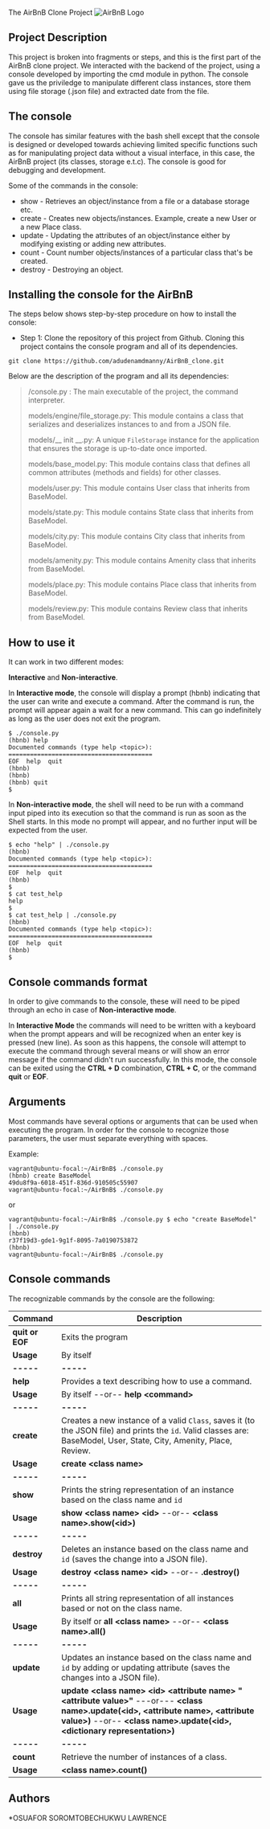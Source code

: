  The AirBnB Clone Project
![AirBnB Logo](https://www.pngitem.com/pimgs/m/132-1322125_transparent-background-airbnb-logo-hd-png-download.png)

## Project Description
This project is broken into fragments or steps, and this is the first part of the AirBnB clone project. We interacted with the backend of the project, using a console developed by importing the cmd module in python. The console gave us the priviledge to manipulate different class instances, store them using file storage (.json file) and extracted date from the file.


## The console
The console has similar features with the bash shell except that the console is designed or developed towards achieving limited specific functions such as for manipulating project data without a visual interface, in this case, the AirBnB project (its classes, storage e.t.c). The console is good for debugging and development.

Some of the commands in the console:

* show - Retrieves an object/instance from a file or a database storage etc.
* create - Creates new objects/instances. Example, create a new User or a new Place class.
* update - Updating the attributes of an object/instance either by modifying existing or adding new attributes.
* count - Count number objects/instances of a particular class that's be created.
* destroy - Destroying an object.

## Installing the console for the AirBnB
The steps below shows step-by-step procedure on how to install the console:

* Step 1: Clone the repository of this project from Github. Cloning this project contains the console program and all of its dependencies.

```
git clone https://github.com/adudenamdmanny/AirBnB_clone.git
```
Below are the description of the program and all its dependencies:

> /console.py : The main executable of the project, the command interpreter.
>
> models/engine/file_storage.py: This module contains a class that serializes and deserializes instances to and from a JSON file.
> 
> models/__ init __.py:  A unique `FileStorage` instance for the application that ensures the storage is up-to-date once imported.
> 
> models/base_model.py: This module contains class that defines all common attributes (methods and fields) for other classes.
> 
> models/user.py: This module contains User class that inherits from BaseModel.
> 
>models/state.py: This module contains State class that inherits from BaseModel.
>
>models/city.py: This module contains City class that inherits from BaseModel.
>
>models/amenity.py: This module contains Amenity class that inherits from BaseModel.
>
>models/place.py: This module contains Place class that inherits from BaseModel.
>
>models/review.py: This module contains Review class that inherits from BaseModel.

## How to use it
It can work in two different modes:


**Interactive** and **Non-interactive**.

In **Interactive mode**, the console will display a prompt (hbnb) indicating that the user can write and execute a command. After the command is run, the prompt will appear again a wait for a new command. This can go indefinitely as long as the user does not exit the program.

```
$ ./console.py
(hbnb) help
Documented commands (type help <topic>):
========================================
EOF  help  quit
(hbnb) 
(hbnb) 
(hbnb) quit
$
```

In **Non-interactive mode**, the shell will need to be run with a command input piped into its execution so that the command is run as soon as the Shell starts. In this mode no prompt will appear, and no further input will be expected from the user.


```
$ echo "help" | ./console.py
(hbnb)
Documented commands (type help <topic>):
========================================
EOF  help  quit
(hbnb) 
$
$ cat test_help
help
$
$ cat test_help | ./console.py
(hbnb)
Documented commands (type help <topic>):
========================================
EOF  help  quit
(hbnb) 
$
```

## Console commands format

In order to give commands to the console, these will need to be piped through an echo in case of  **Non-interactive mode**.

In  **Interactive Mode**  the commands will need to be written with a keyboard when the prompt appears and will be recognized when an enter key is pressed (new line). As soon as this happens, the console will attempt to execute the command through several means or will show an error message if the command didn't run successfully. In this mode, the console can be exited using the **CTRL + D** combination,  **CTRL + C**, or the command **quit** or **EOF**.

## Arguments

Most commands have several options or arguments that can be used when executing the program. In order for the console to recognize those parameters, the user must separate everything with spaces.

Example:

```
vagrant@ubuntu-focal:~/AirBnB$ ./console.py
(hbnb) create BaseModel
49du8f9a-6018-451f-836d-910505c55907
vagrant@ubuntu-focal:~/AirBnB$ ./console.py
```
or

```
vagrant@ubuntu-focal:~/AirBnB$ ./console.py $ echo "create BaseModel" | ./console.py
(hbnb)
r37f19d3-gde1-9g1f-8095-7a0190753872
(hbnb)
vagrant@ubuntu-focal:~/AirBnB$ ./console.py
```

## Console commands

The recognizable commands by the console are the following:

|Command| Description |
|--|--|
| **quit or EOF** | Exits the program |
| **Usage** | By itself |
| **-----** | **-----** |
| **help** | Provides a text describing how to use a command.  |
| **Usage** | By itself --or-- **help <command\>** |
| **-----** | **-----** |
| **create** | Creates a new instance of a valid `Class`, saves it (to the JSON file) and prints the `id`.  Valid classes are: BaseModel, User, State, City, Amenity, Place, Review. |
| **Usage** | **create <class name\>**|
| **-----** | **-----** |
| **show** | Prints the string representation of an instance based on the class name and `id`  |
| **Usage** | **show <class name\> <id\>** --or-- **<class name\>.show(<id\>)**|
| **-----** | **-----** |
| **destroy** | Deletes an instance based on the class name and `id` (saves the change into a JSON file).  |
| **Usage** | **destroy <class name\> <id\>** --or-- **<class name>.destroy(<id>)** |
| **-----** | **-----** |
| **all** | Prints all string representation of all instances based or not on the class name.  |
| **Usage** | By itself or **all <class name\>** --or-- **<class name\>.all()** |
| **-----** | **-----** |
| **update** | Updates an instance based on the class name and `id` by adding or updating attribute (saves the changes into a JSON file).  |
| **Usage** | **update <class name\> <id\> <attribute name\> "<attribute value\>"** ---or--- **<class name\>.update(<id\>, <attribute name\>, <attribute value\>)** --or-- **<class name\>.update(<id\>, <dictionary representation\>)**|
| **-----** | **-----** |
| **count** | Retrieve the number of instances of a class.  |
| **Usage** | **<class name\>.count()** |

## Authors

*OSUAFOR SOROMTOBECHUKWU LAWRENCE 
